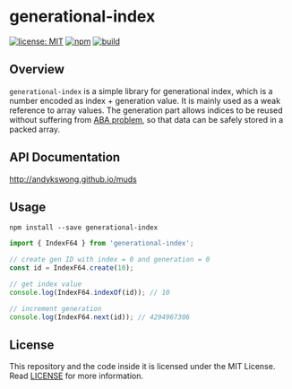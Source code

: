 # generational-index

[![license: MIT](https://img.shields.io/badge/License-MIT-yellow.svg)](./LICENSE)
[![npm](https://img.shields.io/npm/v/generational-index.svg)](https://www.npmjs.com/package/generational-index)
[![build](https://github.com/andykswong/muds/actions/workflows/build.yaml/badge.svg)](https://github.com/andykswong/muds/actions/workflows/build.yaml)

## Overview
`generational-index` is a simple library for generational index, which is a number encoded as index + generation value. It is mainly used as a weak reference to array values. The generation part allows indices to be reused without suffering from [ABA problem](https://en.wikipedia.org/wiki/ABA_problem), so that data can be safely stored in a packed array.

## API Documentation
http://andykswong.github.io/muds

## Usage
```shell
npm install --save generational-index
```
```javascript
import { IndexF64 } from 'generational-index';

// create gen ID with index = 0 and generation = 0
const id = IndexF64.create(10);

// get index value
console.log(IndexF64.indexOf(id)); // 10

// increment generation
console.log(IndexF64.next(id)); // 4294967306

```

## License
This repository and the code inside it is licensed under the MIT License. Read [LICENSE](./LICENSE) for more information.
